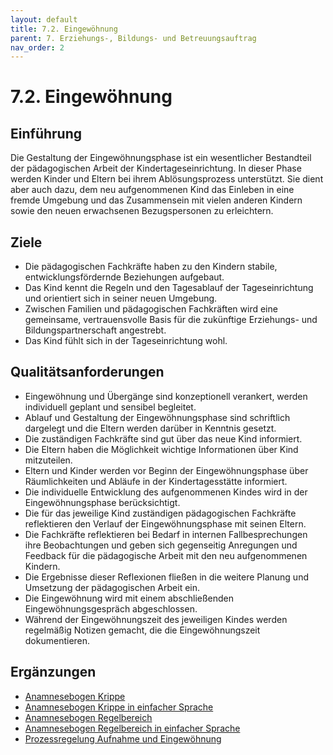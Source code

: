 ```yaml
---
layout: default
title: 7.2. Eingewöhnung
parent: 7. Erziehungs-, Bildungs- und Betreuungsauftrag
nav_order: 2
---
```


# 7.2. Eingewöhnung

## Einführung
Die Gestaltung der Eingewöhnungsphase ist ein wesentlicher Bestandteil der pädagogischen Arbeit der Kindertageseinrichtung. In dieser Phase werden Kinder und Eltern bei ihrem Ablösungsprozess unterstützt. Sie dient aber auch dazu, dem neu aufgenommenen Kind das Einleben in eine fremde Umgebung und das Zusammensein mit vielen anderen Kindern sowie den neuen erwachsenen Bezugspersonen zu erleichtern.

## Ziele
* Die pädagogischen Fachkräfte haben zu den Kindern stabile, entwicklungsfördernde Beziehungen aufgebaut.
* Das Kind kennt die Regeln und den Tagesablauf der Tageseinrichtung und orientiert sich in seiner neuen Umgebung.
* Zwischen Familien und pädagogischen Fachkräften wird eine gemeinsame, vertrauensvolle Basis für die zukünftige Erziehungs- und Bildungspartnerschaft angestrebt.
* Das Kind fühlt sich in der Tageseinrichtung wohl.

## Qualitätsanforderungen
* Eingewöhnung und Übergänge sind konzeptionell verankert, werden individuell geplant und sensibel begleitet.
* Ablauf und Gestaltung der Eingewöhnungsphase sind schriftlich dargelegt und die Eltern werden darüber in Kenntnis gesetzt.
* Die zuständigen Fachkräfte sind gut über das neue Kind informiert.
* Die Eltern haben die Möglichkeit wichtige Informationen über Kind mitzuteilen.
* Eltern und Kinder werden vor Beginn der Eingewöhnungsphase über Räumlichkeiten und Abläufe in der Kindertagesstätte informiert.
* Die individuelle Entwicklung des aufgenommenen Kindes wird in der Eingewöhnungsphase berücksichtigt.
* Die für das jeweilige Kind zuständigen pädagogischen Fachkräfte reflektieren den Verlauf der Eingewöhnungsphase mit seinen Eltern.
* Die Fachkräfte reflektieren bei Bedarf in internen Fallbesprechungen ihre Beobachtungen und geben sich gegenseitig Anregungen und Feedback für die pädagogische Arbeit mit den neu aufgenommenen Kindern.
* Die Ergebnisse dieser Reflexionen fließen in die weitere Planung und Umsetzung der pädagogischen Arbeit ein.
* Die Eingewöhnung wird mit einem abschließenden Eingewöhnungsgespräch abgeschlossen.
* Während der Eingewöhnungszeit des jeweiligen Kindes werden regelmäßig Notizen gemacht, die die Eingewöhnungszeit dokumentieren.

## Ergänzungen
* <a href="/assets/downloads/Anamnese_Krippe.pdf" target="_blank" rel="noopener noreferrer">Anamnesebogen Krippe</a>
* <a href="/assets/downloads/Anamnese_KrippeES.pdf" target="_blank" rel="noopener noreferrer">Anamnesebogen Krippe in einfacher Sprache</a>
* <a href="/assets/downloads/Anamnese_Kita.pdf" target="_blank" rel="noopener noreferrer">Anamnesebogen Regelbereich</a>
* <a href="/assets/downloads/Anamnese_KitaES.pdf" target="_blank" rel="noopener noreferrer">Anamnesebogen Regelbereich in einfacher Sprache</a>
* <a href="/assets/downloads/7.2.1P_AufnahmeEingewöhnung.pdf" target="_blank" rel="noopener noreferrer">Prozessregelung Aufnahme und Eingewöhnung</a>